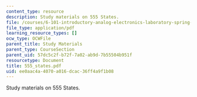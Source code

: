 ```yaml
---
content_type: resource
description: Study materials on 555 States.
file: /courses/6-101-introductory-analog-electronics-laboratory-spring-2007/ee0aac4a4070a016dcac36ff4a9f1b08_555_states.pdf
file_type: application/pdf
learning_resource_types: []
ocw_type: OCWFile
parent_title: Study Materials
parent_type: CourseSection
parent_uid: 57dc5c2f-b72f-7a02-ab9d-7b55504b951f
resourcetype: Document
title: 555_states.pdf
uid: ee0aac4a-4070-a016-dcac-36ff4a9f1b08
---
```

Study materials on 555 States.

